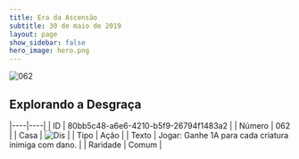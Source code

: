 ```yaml
---
title: Era da Ascensão
subtitle: 30 de maio de 2019
layout: page
show_sidebar: false
hero_image: hero.png
---
```


![062](https://cdn.keyforgegame.com/media/card_front/pt/435_062_556V2GMVPPHF_pt.png)

## Explorando a Desgraça

|----|----|
| ID | 80bb5c48-a6e6-4210-b5f9-26794f1483a2 |
| Número | 062 |
| Casa | ![Dis](https://archonarcana.com/images/thumb/e/e8/Dis.png/22px-Dis.png "Dis") |
| Tipo | Ação |
| Texto | Jogar: Ganhe 1A para cada criatura inimiga com dano. |
| Raridade | Comum |
